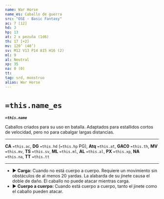 ```yaml
---
name: War Horse
name_es: Caballo de guerra
src: "OSE - Basic Fantasy"
ac: 7 [12]
hd: 3
hp: 13
at: 2 x pezuña (1d6)
th: 17 [+2]
mv: 120’ (40’)
sv: M12 V13 P14 A15 H16 (2)
ml: 9
al: Neutral
xp: 35
na: 0 (0)
tt: 
tag: srd, monstruo
alias: War Horse
---
```

# `=this.name_es` 

**_`=this.name`_**

Caballos criados para su uso en batalla. Adaptados para estallidos cortos de velocidad, pero no para cabalgar largas distancias.

---
**CA** `=this.ac`, **DG** `=this.hd` (`=this.hp` PG), **Atq** `=this.at`, **GAC0** `=this.th`, **MV** `=this.mv`, **TS** `=this.sv`, **ML** `=this.ml`, **AL** `=this.al`, **PX** `=this.xp`, **NA** `=this.na`, **TT** `=this.tt`

---

- ▶ **Carga:** Cuando no está cuerpo a cuerpo. Requiere un movimiento sin obstáculos de al menos 20 yardas. La alabarda de su jinete causa el doble de daño. El caballo no puede atacar mientras carga.
- ▶ **Cuerpo a cuerpo:** Cuando está cuerpo a cuerpo, tanto el jinete como el caballo pueden atacar.